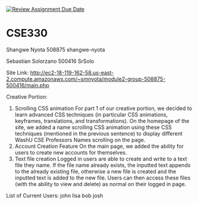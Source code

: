 [![Review Assignment Due Date](https://classroom.github.com/assets/deadline-readme-button-24ddc0f5d75046c5622901739e7c5dd533143b0c8e959d652212380cedb1ea36.svg)](https://classroom.github.com/a/hkY6Us38)
# CSE330
Shangwe Nyota 508875 shangwe-nyota

Sebastian Solorzano 500416 SrSolo

Site Link: http://ec2-18-119-162-58.us-east-2.compute.amazonaws.com/~smnyota/module2-group-508875-500416/main.php

Creative Portion: 

1. Scrolling CSS animation
   For part 1 of our creative portion, we decided to learn advanced CSS techniques (in particular CSS animations, keyframes, translations, and transformations). On the homepage of the site, we added a name scrolling CSS animation using these CSS techniques (mentioned in the previous sentence) to display different WashU CSE Professors Names scrolling on the page.
2. Account Creation Feature
   On the main page, we added the ability for users to create new accounts for themselves.  
3. Text file creation
   Logged in users are able to create and write to a text file they name.
   If the file name already exists, the inputted text appends to the already existing file, otherwise a new file is created and the inputted text is added to the new file. Users can then access these files (with the ability to view and delete) as normal on their logged in page.

List of Current Users:
john
lisa
bob
josh



